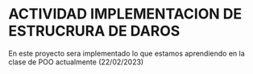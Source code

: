 # ACTIVIDAD IMPLEMENTACION DE ESTRUCRURA DE DAROS

En este proyecto sera implementado lo que estamos aprendiendo en la clase de POO actualmente (22/02/2023)